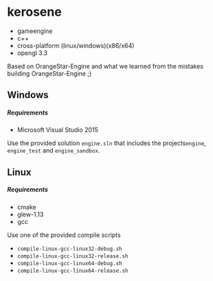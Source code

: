 # kerosene
- gameengine
- c++
- cross-platform (linux/windows)(x86/x64)
- opengl 3.3

Based on OrangeStar-Engine and what we learned from the mistakes building OrangeStar-Engine ;)

## Windows
##### Requirements
* Microsoft Visual Studio 2015

Use the provided solution `engine.sln` that includes the projects`engine`, `engine_test` and `engine_sandbox`.
## Linux
##### Requirements
* cmake
* glew-1.13
* gcc

Use one of the provided compile scripts
 * `compile-linux-gcc-linux32-debug.sh`
 * `compile-linux-gcc-linux32-release.sh`
 * `compile-linux-gcc-linux64-debug.sh`
 * `compile-linux-gcc-linux64-release.sh`
